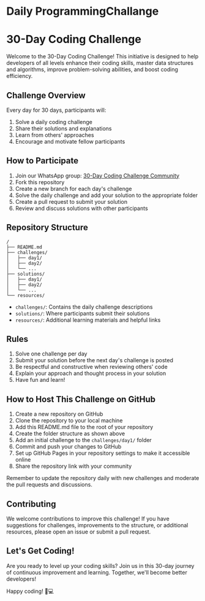 # Daily ProgrammingChallange
 
# 30-Day Coding Challenge

Welcome to the 30-Day Coding Challenge! This initiative is designed to help developers of all levels enhance their coding skills, master data structures and algorithms, improve problem-solving abilities, and boost coding efficiency.

## Challenge Overview

Every day for 30 days, participants will:
1. Solve a daily coding challenge
2. Share their solutions and explanations
3. Learn from others' approaches
4. Encourage and motivate fellow participants

## How to Participate

1. Join our WhatsApp group: [30-Day Coding Challenge Community](https://chat.whatsapp.com/IcICE8WBRClIfRAi4b16eH)
2. Fork this repository
3. Create a new branch for each day's challenge
4. Solve the daily challenge and add your solution to the appropriate folder
5. Create a pull request to submit your solution
6. Review and discuss solutions with other participants

## Repository Structure

```
/
├── README.md
├── challenges/
│   ├── day1/
│   ├── day2/
│   └── ...
├── solutions/
│   ├── day1/
│   ├── day2/
│   └── ...
└── resources/
```

- `challenges/`: Contains the daily challenge descriptions
- `solutions/`: Where participants submit their solutions
- `resources/`: Additional learning materials and helpful links

## Rules

1. Solve one challenge per day
2. Submit your solution before the next day's challenge is posted
3. Be respectful and constructive when reviewing others' code
4. Explain your approach and thought process in your solution
5. Have fun and learn!

## How to Host This Challenge on GitHub

1. Create a new repository on GitHub
2. Clone the repository to your local machine
3. Add this README.md file to the root of your repository
4. Create the folder structure as shown above
5. Add an initial challenge to the `challenges/day1/` folder
6. Commit and push your changes to GitHub
7. Set up GitHub Pages in your repository settings to make it accessible online
8. Share the repository link with your community

Remember to update the repository daily with new challenges and moderate the pull requests and discussions.

## Contributing

We welcome contributions to improve this challenge! If you have suggestions for challenges, improvements to the structure, or additional resources, please open an issue or submit a pull request.

## Let's Get Coding!

Are you ready to level up your coding skills? Join us in this 30-day journey of continuous improvement and learning. Together, we'll become better developers!

Happy coding! 🚀💻